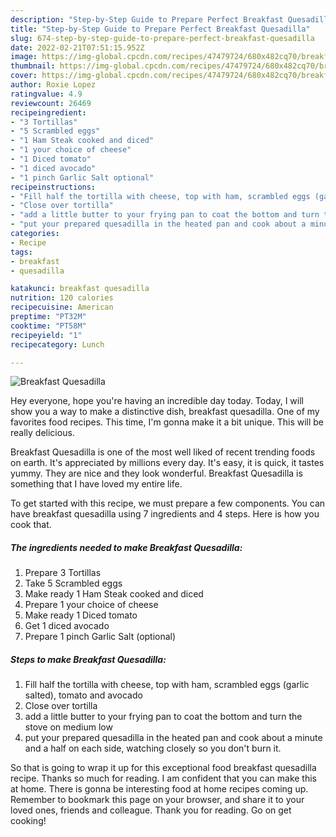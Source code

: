 ```yaml
---
description: "Step-by-Step Guide to Prepare Perfect Breakfast Quesadilla"
title: "Step-by-Step Guide to Prepare Perfect Breakfast Quesadilla"
slug: 674-step-by-step-guide-to-prepare-perfect-breakfast-quesadilla
date: 2022-02-21T07:51:15.952Z
image: https://img-global.cpcdn.com/recipes/47479724/680x482cq70/breakfast-quesadilla-recipe-main-photo.jpg
thumbnail: https://img-global.cpcdn.com/recipes/47479724/680x482cq70/breakfast-quesadilla-recipe-main-photo.jpg
cover: https://img-global.cpcdn.com/recipes/47479724/680x482cq70/breakfast-quesadilla-recipe-main-photo.jpg
author: Roxie Lopez
ratingvalue: 4.9
reviewcount: 26469
recipeingredient:
- "3 Tortillas"
- "5 Scrambled eggs"
- "1 Ham Steak cooked and diced"
- "1 your choice of cheese"
- "1 Diced tomato"
- "1 diced avocado"
- "1 pinch Garlic Salt optional"
recipeinstructions:
- "Fill half the tortilla with cheese, top with ham, scrambled eggs (garlic salted), tomato and avocado"
- "Close over tortilla"
- "add a little butter to your frying pan to coat the bottom and turn the stove on medium low"
- "put your prepared quesadilla in the heated pan and cook about a minute and a half on each side, watching closely so you don&#39;t burn it."
categories:
- Recipe
tags:
- breakfast
- quesadilla

katakunci: breakfast quesadilla 
nutrition: 120 calories
recipecuisine: American
preptime: "PT32M"
cooktime: "PT58M"
recipeyield: "1"
recipecategory: Lunch

---
```



![Breakfast Quesadilla](https://img-global.cpcdn.com/recipes/47479724/680x482cq70/breakfast-quesadilla-recipe-main-photo.jpg)

Hey everyone, hope you're having an incredible day today. Today, I will show you a way to make a distinctive dish, breakfast quesadilla. One of my favorites food recipes. This time, I'm gonna make it a bit unique. This will be really delicious.



Breakfast Quesadilla is one of the most well liked of recent trending foods on earth. It's appreciated by millions every day. It's easy, it is quick, it tastes yummy. They are nice and they look wonderful. Breakfast Quesadilla is something that I have loved my entire life.


To get started with this recipe, we must prepare a few components. You can have breakfast quesadilla using 7 ingredients and 4 steps. Here is how you cook that.

<!--inarticleads1-->

##### The ingredients needed to make Breakfast Quesadilla:

1. Prepare 3 Tortillas
1. Take 5 Scrambled eggs
1. Make ready 1 Ham Steak cooked and diced
1. Prepare 1 your choice of cheese
1. Make ready 1 Diced tomato
1. Get 1 diced avocado
1. Prepare 1 pinch Garlic Salt (optional)




<!--inarticleads2-->

##### Steps to make Breakfast Quesadilla:

1. Fill half the tortilla with cheese, top with ham, scrambled eggs (garlic salted), tomato and avocado
1. Close over tortilla
1. add a little butter to your frying pan to coat the bottom and turn the stove on medium low
1. put your prepared quesadilla in the heated pan and cook about a minute and a half on each side, watching closely so you don&#39;t burn it.




So that is going to wrap it up for this exceptional food breakfast quesadilla recipe. Thanks so much for reading. I am confident that you can make this at home. There is gonna be interesting food at home recipes coming up. Remember to bookmark this page on your browser, and share it to your loved ones, friends and colleague. Thank you for reading. Go on get cooking!
